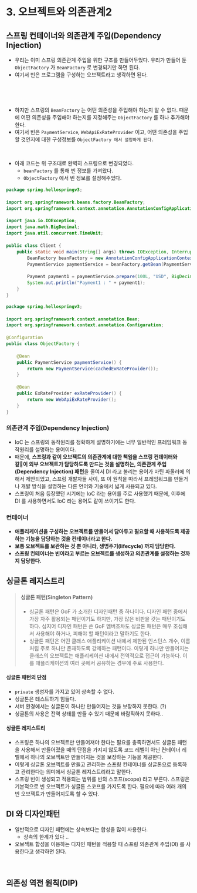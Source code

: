 # 3. 오브젝트와 의존관계2

## 스프링 컨테이너와 의존관계 주입(Dependency Injection)&#x20;

* 우리는 이미 스프링 의존관계 주입을 위한 구조를 만들어두었다. 우리가 만들어 둔 `ObjectFactory` 가 `BeanFactory` 로 변경되기만 하면 된다.&#x20;
* 여기서 빈은 프로그램을 구성하는 오브젝트라고 생각하면 된다.&#x20;

<figure><img src="../../../.gitbook/assets/스크린샷 2024-12-04 19.35.58.png" alt=""><figcaption></figcaption></figure>

<figure><img src="../../../.gitbook/assets/스크린샷 2024-12-04 19.36.08.png" alt=""><figcaption></figcaption></figure>

* 하지만 스프링의 `BeanFactory` 는 어떤 의존성을 주입해야 하는지 알 수 없다. 때문에 어떤 의존성을 주입해야 하는지를 지정해주는 `ObjectFactory` 를 하나 추가해야 한다.&#x20;
* 여기서 빈은 `PaymentService`, `WebApiExRateProvider` 이고, 어떤 의존성을 주입할 것인지에 대한 구성정보를 `ObjectFactory 에서 설정하게 된다.`

<figure><img src="../../../.gitbook/assets/스크린샷 2024-12-04 19.45.59.png" alt=""><figcaption></figcaption></figure>

* 아래 코드는 위 구조대로 완벽히 스프링으로 변경되었다.&#x20;
  * `beanFactory` 를 통해 빈 정보를 가져왔다.&#x20;
  * `ObjectFactory` 에서 빈 정보를 설정해주었다.&#x20;

```java
package spring.hellospringv3;

import org.springframework.beans.factory.BeanFactory;
import org.springframework.context.annotation.AnnotationConfigApplicationContext;

import java.io.IOException;
import java.math.BigDecimal;
import java.util.concurrent.TimeUnit;

public class Client {
    public static void main(String[] args) throws IOException, InterruptedException {
        BeanFactory beanFactory = new AnnotationConfigApplicationContext(ObjectFactory.class);
        PaymentService paymentService = beanFactory.getBean(PaymentService.class);

        Payment payment1 = paymentService.prepare(100L, "USD", BigDecimal.valueOf(50.7));
        System.out.println("Payment1 : " + payment1);
    }
}
```

```java
package spring.hellospringv3;

import org.springframework.context.annotation.Bean;
import org.springframework.context.annotation.Configuration;

@Configuration
public class ObjectFactory {

    @Bean
    public PaymentService paymentService() {
        return new PaymentService(cachedExRateProvider());
    }

    @Bean
    public ExRateProvider exRateProvider() {
        return new WebApiExRateProvider();
    }
}
```

### 의존관계 주입(Dependency Injection)&#x20;

* IoC 는 스프링의 동작원리를 정확하게 설명하기에는 너무 일반적인 프레임워크 동작원리를 설명하는 용어이다.&#x20;
* 때문에, **스프링과 같이 오브젝트의 의존관계에 대한 책임을 스프링 컨데이터와 같이 외부 오브젝트가 담당하도록 만드는 것을 설명하는, 의존관계 주입(Dependency Injection) 패턴**을 줄여서 DI 라고 불리는 용어가 마틴 파울러에 의해서 제안되었고, 스프링 개발자들 사이, 또 이 원칙을 따라서 프레임워크를 만들거나 개발 방식을 설명하는 다른 언어와 기술에서 넓게 사용되고 있다.&#x20;
* 스프링이 처음 등장했던 시기에는 IoC 라는 용어를 주로 사용했기 때문에, 이후에 DI 를 사용하면서도 IoC 라는 용어도 같이 쓰이기도 한다.&#x20;

### 컨테이너&#x20;

* **애플리케이션을 구성하는 오브젝트를 만들어서 담아두고 필요할 때 사용하도록 제공하는 기능을 담당하는 것을 컨테이너라고 한다.**&#x20;
* **보통 오브젝트를 보관하는 것 뿐 아니라, 생명주기(lifecycle) 까지 담당한다.**&#x20;
* **스프링 컨테이너는 빈이라고 부르는 오브젝트를 생성하고 의존관계를 설정하는 것까지 담당한다.**&#x20;

## 싱글톤 레지스트리

> #### 싱글톤 패턴(Singleton Pattern)&#x20;
>
> * 싱글톤 패턴은 GoF 가 소개한 디자인패턴 중 하나이다. 디자인 패턴 중에서 가장 자주 활용되는 패턴이기도 하지만, 가장 많은 비판을 갖는 패턴이기도 하다. 심지어 디자인 패턴은 쓴 GoF 멤버조차도 싱글톤 패턴은 매우 조심해서 사용해야 하거나, 피해야 할 패턴이라고 말하기도 한다.&#x20;
> * 싱글톤 패턴은 어떤 클래스 애플리케이션 내에서 제한된 인스턴스 개수, 이름처럼 주로 하나만 존재하도록 강제하는 패턴이다. 이렇게 하나만 만들어지는 클래스의 오브젝트는 애플리케이션 내에서 전역적으로 접근이 가능하다. 이를 애플리케이션의 여러 곳에서 공유하는 경우에 주로 사용한다.&#x20;

#### 싱글톤 패턴의 단점

* `private` 생성자를 가지고 있어 상속할 수 없다.&#x20;
* 싱글톤은 테스트하기 힘들다.&#x20;
* 서버 환경에서는 싱글톤이 하나만 만들어지는 것을 보장하지 못한다. (?)
* 싱글톤의 사용은 전역 상태를 만들 수 있기 때문에 바람직하지 못하다..&#x20;

#### 싱글톤 레지스트리&#x20;

* 스프링은 하나의 오브젝트만 만들어져야 한다는 필요를 충족하면서도 싱글톤 패턴을 사용해서 만들어졌을 때의 단점을 가지지 않도록 코드 레벨이 아닌 컨테이너 레벨에서 하나의 오브젝트만 만들어지는 것을 보장하는 기능을 제공한다.&#x20;
* 이렇게 싱글톤 오브젝트를 만들고 관리하는 스프링 컨테이너를 싱글톤으로 등록하고 관리한다는 의미에서 싱글톤 레지스트리라고 말한다.&#x20;
* 스프링 빈이 생성되고 적용되는 범위를 빈의 스코프(scope) 라고 부른다. 스프링은 기본적으로 빈 오브젝트가 싱글톤 스코프를 가지도록 한다. 필요에 따라 여러 개의 빈 오브젝트가 만들어지도록 할 수 있다.&#x20;

## DI 와 디자인패턴&#x20;

* 일반적으로 디자인 패턴에는 상속보다는 합성을 많이 사용한다.&#x20;
  * 상속의 한계가 있다 ..&#x20;
* 오브젝트 합성을 이용하는 디자인 패턴을 적용할 때 스프링 의존관계 주입(DI) 를 사용한다고 생각하면 된다.&#x20;

<figure><img src="../../../.gitbook/assets/스크린샷 2024-12-05 08.04.48.png" alt=""><figcaption></figcaption></figure>

## 의존성 역전 원칙(DIP)&#x20;


